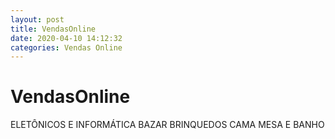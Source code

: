 ```yaml
---
layout: post
title: VendasOnline
date: 2020-04-10 14:12:32 
categories: Vendas Online
---
```


# VendasOnline

ELETÔNICOS E INFORMÁTICA BAZAR BRINQUEDOS CAMA MESA E BANHO
